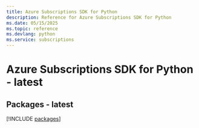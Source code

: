 ```yaml
---
title: Azure Subscriptions SDK for Python
description: Reference for Azure Subscriptions SDK for Python
ms.date: 05/15/2025
ms.topic: reference
ms.devlang: python
ms.service: subscriptions
---
```

# Azure Subscriptions SDK for Python - latest
## Packages - latest
[!INCLUDE [packages](subscriptions-index.md)]